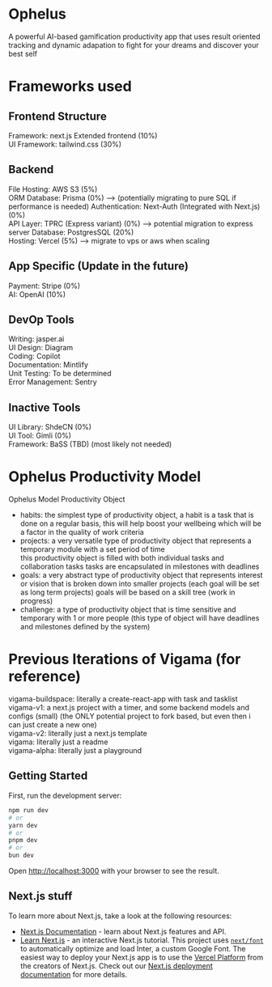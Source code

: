 # Ophelus
A powerful AI-based gamification productivity app that uses result oriented tracking and dynamic adapation to fight for your dreams and discover your best self

# Frameworks used

## Frontend Structure
Framework: next.js Extended frontend (10%)  
UI Framework: tailwind.css (30%)  

## Backend
File Hosting: AWS S3 (5%)  
ORM Database: Prisma (0%)  --> (potentially migrating to pure SQL if performance is needed)
Authentication: Next-Auth (Integrated with Next.js) (0%)  
API Layer: TPRC (Express variant) (0%) --> potential migration to express server
Database: PostgresSQL (20%)  
Hosting: Vercel (5%) --> migrate to vps or aws when scaling  

## App Specific (Update in the future)
Payment: Stripe (0%)  
AI: OpenAI (10%)  

## DevOp Tools
Writing: jasper.ai  
UI Design: Diagram  
Coding: Copilot  
Documentation: Mintlify  
Unit Testing: To be determined  
Error Management: Sentry  

## Inactive Tools  
UI Library: ShdeCN (0%)  
UI Tool: Gimli (0%)  
Framework: BaSS (TBD) (most likely not needed)

# Ophelus Productivity Model
Ophelus Model Productivity Object  

- habits: the simplest type of productivity object, a habit is a task that is done on a regular basis, this will help boost your wellbeing which will be a factor in the quality of work criteria  
- projects: a very versatile type of productivity object that represents a temporary module with a set period of time  
  this productivity object is filled with both individual tasks and collaboration tasks tasks are encapsulated in milestones with deadlines  
- goals: a very abstract type of productivity object that represents interest or vision that is broken down into smaller projects (each goal will be set as long term projects) goals will be based on a skill tree (work in progress)  
- challenge: a type of productivity object that is time sensitive and temporary with 1 or more people (this type of object will have deadlines and milestones defined by the system)  

# Previous Iterations of Vigama (for reference)
vigama-buildspace: literally a create-react-app with task and tasklist  
vigama-v1: a next.js project with a timer, and some backend models and configs (small) (the ONLY potential project to fork based, but even then i can just create a new one)  
vigama-v2: literally just a next.js template  
vigama: literally just a readme  
vigama-alpha: literally just a playground  

## Getting Started

First, run the development server:

```bash
npm run dev
# or
yarn dev
# or
pnpm dev
# or
bun dev
```

Open [http://localhost:3000](http://localhost:3000) with your browser to see the result.

## Next.js stuff

To learn more about Next.js, take a look at the following resources:

- [Next.js Documentation](https://nextjs.org/docs) - learn about Next.js features and API.
- [Learn Next.js](https://nextjs.org/learn) - an interactive Next.js tutorial.
  This project uses [`next/font`](https://nextjs.org/docs/basic-features/font-optimization) to automatically optimize and load Inter, a custom Google Font.
  The easiest way to deploy your Next.js app is to use the [Vercel Platform](https://vercel.com/new?utm_medium=default-template&filter=next.js&utm_source=create-next-app&utm_campaign=create-next-app-readme) from the creators of Next.js.
  Check out our [Next.js deployment documentation](https://nextjs.org/docs/deployment) for more details.
